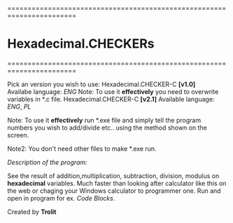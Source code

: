 =======================================================================
# Hexadecimal.CHECKERs #
=======================================================================



Pick an version you wish to use:
Hexadecimal.CHECKER-C **[v1.0]**
\
Availabe language: *ENG*
Note: To use it **effectively** you need to overwrite variables in *.c file.
Hexadecimal.CHECKER-C **[v2.1]**
Available language: *ENG*, *PL*

Note: To use it **effectively** run *.exe file and simply tell the program numbers you wish to add/divide etc.. using the method shown on the screen.

Note2: You don't need other files to make *.exe run. 



*Description of the program:*
>
See the result of addition,multiplication, subtraction, division, modulus on **hexadecimal** variables.
Much faster than looking after calculator like this on the web or chaging your Windows calculator to programmer one.
Run and open in program for ex. *Code Blocks*.


Created by **Trolit**

